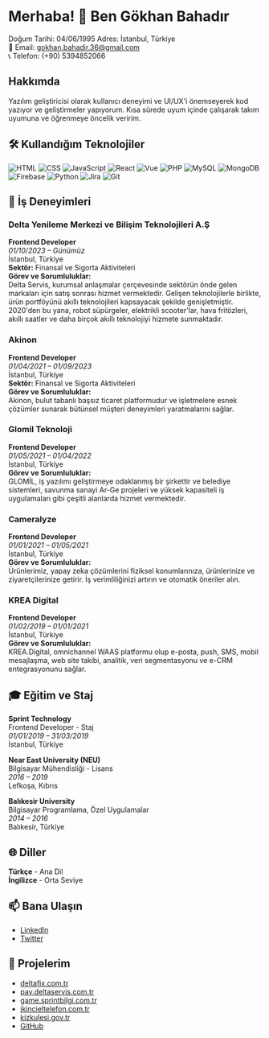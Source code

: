 # Merhaba! 👋 Ben Gökhan Bahadır

Doğum Tarihi: 04/06/1995
Adres: İstanbul, Türkiye  
📧 Email: [gokhan.bahadir.36@gmail.com](mailto:gokhan.bahadir.36@gmail.com)  
📞 Telefon: (+90) 5394852066  

## Hakkımda
Yazılım geliştiricisi olarak kullanıcı deneyimi ve UI/UX'i önemseyerek kod yazıyor ve geliştirmeler yapıyorum. Kısa sürede uyum içinde çalışarak takım uyumuna ve öğrenmeye öncelik veririm.

## 🛠️ Kullandığım Teknolojiler
![HTML](https://img.shields.io/badge/-HTML-333333?style=flat&logo=html5)
![CSS](https://img.shields.io/badge/-CSS-333333?style=flat&logo=css3)
![JavaScript](https://img.shields.io/badge/-JavaScript-333333?style=flat&logo=javascript)
![React](https://img.shields.io/badge/-React-333333?style=flat&logo=react)
![Vue](https://img.shields.io/badge/-React-333333?style=flat&logo=vue)
![PHP](https://img.shields.io/badge/-PHP-333333?style=flat&logo=php)
![MySQL](https://img.shields.io/badge/-MySQL-333333?style=flat&logo=mysql)
![MongoDB](https://img.shields.io/badge/-MongoDB-333333?style=flat&logo=mongodb)
![Firebase](https://img.shields.io/badge/-Firebase-333333?style=flat&logo=firebase)
![Python](https://img.shields.io/badge/-Python-333333?style=flat&logo=python)
![Jira](https://img.shields.io/badge/-Jira-333333?style=flat&logo=jira)
![Git](https://img.shields.io/badge/-Git-333333?style=flat&logo=git)

## 🌟 İş Deneyimleri

### Delta Yenileme Merkezi ve Bilişim Teknolojileri A.Ş
**Frontend Developer**  
*01/10/2023 – Günümüz*  
İstanbul, Türkiye  
**Sektör:** Finansal ve Sigorta Aktiviteleri  
**Görev ve Sorumluluklar:**  
Delta Servis, kurumsal anlaşmalar çerçevesinde sektörün önde gelen markaları için satış sonrası hizmet vermektedir. Gelişen teknolojilerle birlikte, ürün portföyünü akıllı teknolojileri kapsayacak şekilde genişletmiştir. 2020'den bu yana, robot süpürgeler, elektrikli scooter'lar, hava fritözleri, akıllı saatler ve daha birçok akıllı teknolojiyi hizmete sunmaktadır.

### Akinon
**Frontend Developer**  
*01/04/2021 – 01/09/2023*  
İstanbul, Türkiye  
**Sektör:** Finansal ve Sigorta Aktiviteleri  
**Görev ve Sorumluluklar:**  
Akinon, bulut tabanlı başsız ticaret platformudur ve işletmelere esnek çözümler sunarak bütünsel müşteri deneyimleri yaratmalarını sağlar.

### Glomil Teknoloji
**Frontend Developer**  
*01/05/2021 – 01/04/2022*  
İstanbul, Türkiye  
**Görev ve Sorumluluklar:**  
GLOMİL, iş yazılımı geliştirmeye odaklanmış bir şirkettir ve belediye sistemleri, savunma sanayi Ar-Ge projeleri ve yüksek kapasiteli iş uygulamaları gibi çeşitli alanlarda hizmet vermektedir.

### Cameralyze
**Frontend Developer**  
*01/01/2021 – 01/05/2021*  
İstanbul, Türkiye  
**Görev ve Sorumluluklar:**  
Ürünlerimiz, yapay zeka çözümlerini fiziksel konumlarınıza, ürünlerinize ve ziyaretçilerinize getirir. İş verimliliğinizi artırın ve otomatik öneriler alın.

### KREA Digital
**Frontend Developer**  
*01/02/2019 – 01/01/2021*  
İstanbul, Türkiye  
**Görev ve Sorumluluklar:**  
KREA.Digital, omnichannel WAAS platformu olup e-posta, push, SMS, mobil mesajlaşma, web site takibi, analitik, veri segmentasyonu ve e-CRM entegrasyonunu sağlar.

## 🎓 Eğitim ve Staj
**Sprint Technology**  
Frontend Developer - Staj  
*01/01/2019 – 31/03/2019*  
İstanbul, Türkiye  

**Near East University (NEU)**  
Bilgisayar Mühendisliği - Lisans  
*2016 – 2019*  
Lefkoşa, Kıbrıs  

**Balıkesir University**  
Bilgisayar Programlama, Özel Uygulamalar  
*2014 – 2016*  
Balıkesir, Türkiye  

## 🌐 Diller
**Türkçe** - Ana Dil  
**İngilizce** - Orta Seviye  

## 📫 Bana Ulaşın
- [LinkedIn](https://www.linkedin.com/in/gokhan-bahadir)
- [Twitter](https://twitter.com/camper274)

## 🔗 Projelerim
- [deltafix.com.tr](https://deltafix.com.tr)
- [pay.deltaservis.com.tr](https://pay.deltaservis.com.tr)
- [game.sprintbilgi.com.tr](https://game.sprintbilgi.com.tr)
- [ikincieltelefon.com.tr](https://ikincieltelefon.com.tr)
- [kizkulesi.gov.tr](https://kizkulesi.gov.tr)
- [GitHub](https://github.com/camper274)
